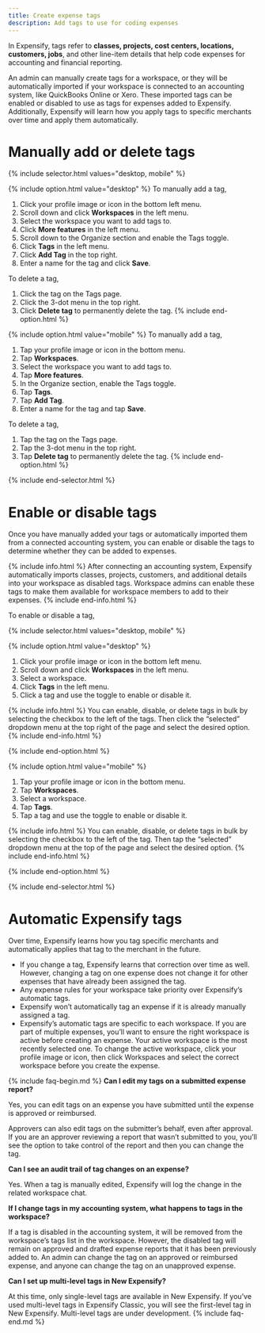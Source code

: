```yaml
---
title: Create expense tags
description: Add tags to use for coding expenses
---
```

<div id="new-expensify" markdown="1">

In Expensify, tags refer to **classes, projects, cost centers, locations, customers, jobs**, and other line-item details that help code expenses for accounting and financial reporting.

An admin can manually create tags for a workspace, or they will be automatically imported if your workspace is connected to an accounting system, like QuickBooks Online or Xero. These imported tags can be enabled or disabled to use as tags for expenses added to Expensify. Additionally, Expensify will learn how you apply tags to specific merchants over time and apply them automatically.

# Manually add or delete tags

{% include selector.html values="desktop, mobile" %}

{% include option.html value="desktop" %}
To manually add a tag,

1. Click your profile image or icon in the bottom left menu.
2. Scroll down and click **Workspaces** in the left menu. 
3. Select the workspace you want to add tags to. 
4. Click **More features** in the left menu.
5. Scroll down to the Organize section and enable the Tags toggle.
6. Click **Tags** in the left menu.
7. Click **Add Tag** in the top right. 
8. Enter a name for the tag and click **Save**.

To delete a tag, 

1. Click the tag on the Tags page. 
2. Click the 3-dot menu in the top right. 
3. Click **Delete tag** to permanently delete the tag. 
{% include end-option.html %}

{% include option.html value="mobile" %}
To manually add a tag,

1. Tap your profile image or icon in the bottom menu.
2. Tap **Workspaces**. 
3. Select the workspace you want to add tags to.
4. Tap **More features**.
5. In the Organize section, enable the Tags toggle. 
6. Tap **Tags**.
7. Tap **Add Tag**. 
8. Enter a name for the tag and tap **Save**. 

To delete a tag, 
1. Tap the tag on the Tags page. 
2. Tap the 3-dot menu in the top right. 
3. Tap **Delete tag** to permanently delete the tag.
{% include end-option.html %}

{% include end-selector.html %}
 
# Enable or disable tags

Once you have manually added your tags or automatically imported them from a connected accounting system, you can enable or disable the tags to determine whether they can be added to expenses. 

{% include info.html %}
After connecting an accounting system, Expensify automatically imports classes, projects, customers, and additional details into your workspace as disabled tags. Workspace admins can enable these tags to make them available for workspace members to add to their expenses.
{% include end-info.html %}

To enable or disable a tag, 

{% include selector.html values="desktop, mobile" %}

{% include option.html value="desktop" %}
1. Click your profile image or icon in the bottom left menu.
2. Scroll down and click **Workspaces** in the left menu. 
3. Select a workspace. 
4. Click **Tags** in the left menu.
5. Click a tag and use the toggle to enable or disable it.

{% include info.html %}
You can enable, disable, or delete tags in bulk by selecting the checkbox to the left of the tags. Then click the “selected” dropdown menu at the top right of the page and select the desired option.
{% include end-info.html %}

{% include end-option.html %}

{% include option.html value="mobile" %}
1. Tap your profile image or icon in the bottom menu.
2. Tap **Workspaces**. 
3. Select a workspace. 
4. Tap **Tags**.
5. Tap a tag and use the toggle to enable or disable it. 

{% include info.html %}
You can enable, disable, or delete tags in bulk by selecting the checkbox to the left of the tag. Then tap the “selected” dropdown menu at the top of the page and select the desired option.
{% include end-info.html %}

{% include end-option.html %}

{% include end-selector.html %} 

# Automatic Expensify tags

Over time, Expensify learns how you tag specific merchants and automatically applies that tag to the merchant in the future. 
- If you change a tag, Expensify learns that correction over time as well. However, changing a tag on one expense does not change it for other expenses that have already been assigned the tag.
- Any expense rules for your workspace take priority over Expensify’s automatic tags. 
- Expensify won’t automatically tag an expense if it is already manually assigned a tag. 
- Expensify’s automatic tags are specific to each workspace. If you are part of multiple expenses, you’ll want to ensure the right workspace is active before creating an expense. Your active workspace is the most recently selected one. To change the active workspace, click your profile image or icon, then click Workspaces and select the correct workspace before you create the expense.

{% include faq-begin.md %}
**Can I edit my tags on a submitted expense report?**

Yes, you can edit tags on an expense you have submitted until the expense is approved or reimbursed. 

Approvers can also edit tags on the submitter’s behalf, even after approval. If you are an approver reviewing a report that wasn’t submitted to you, you’ll see the option to take control of the report and then you can change the tag. 

**Can I see an audit trail of tag changes on an expense?** 

Yes. When a tag is manually edited, Expensify will log the change in the related workspace chat. 

**If I change tags in my accounting system, what happens to tags in the workspace?**

If a tag is disabled in the accounting system, it will be removed from the workspace’s tags list in the workspace. However, the disabled tag will remain on approved and drafted expense reports that it has been previously added to. An admin can change the tag on an approved or reimbursed expense, and anyone can change the tag on an unapproved expense.

**Can I set up multi-level tags in New Expensify?**

At this time, only single-level tags are available in New Expensify. If you’ve used multi-level tags in Expensify Classic, you will see the first-level tag in New Expensify. Multi-level tags are under development.
{% include faq-end.md %}

</div>
